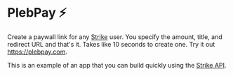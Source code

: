 # PlebPay ⚡️

Create a paywall link for any [Strike](https://strike.me/) user. You specify the amount, title, and redirect URL and that's it. Takes like 10 seconds to create one. Try it out https://plebpay.com.

This is an example of an app that you can build quickly using the [Strike API](https://developer.strike.me).
